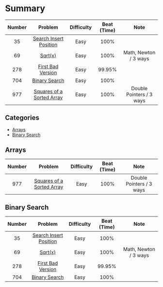 # Summary
####
| Number |                         Problem                          | Difficulty | Beat (Time) |           Note           |
|:------:|:--------------------------------------------------------:|:----------:|:-----------:|:------------------------:|
|   35   | [Search Insert Position](src/SearchInsertPosition.java)  |    Easy    |    100%     |                          |
|   69   |                 [Sqrt(x)](src/Sqrt.java)                 |    Easy    |    100%     |  Math, Newton / 3 ways   |
|  278   |      [First Bad Version](src/FirstBadVersion.java)       |    Easy    |   99.95%    |                          |
|  704   |          [Binary Search](src/BinarySearch.java)          |    Easy    |    100%     |                          |
|  977   | [Squares of a Sorted Array](src/SquaresSortedArray.java) |    Easy    |    100%     | Double Pointers / 3 ways |


## Categories
* [Arrays](#arrays)
* [Binary Search](#binary-search)


## Arrays
| Number |                         Problem                          | Difficulty | Beat (Time) |           Note           |
|:------:|:--------------------------------------------------------:|:----------:|:-----------:|:------------------------:|
|  977   | [Squares of a Sorted Array](src/SquaresSortedArray.java) |    Easy    |    100%     | Double Pointers / 3 ways |


## Binary Search
| Number |                         Problem                         | Difficulty | Beat (Time) |         Note          |
|:------:|:-------------------------------------------------------:|:----------:|:-----------:|:---------------------:|
|   35   | [Search Insert Position](src/SearchInsertPosition.java) |    Easy    |    100%     |                       |
|   69   |                [Sqrt(x)](src/Sqrt.java)                 |    Easy    |    100%     | Math, Newton / 3 ways |
|  278   |      [First Bad Version](src/FirstBadVersion.java)      |    Easy    |   99.95%    |                       |
|  704   |         [Binary Search](src/BinarySearch.java)          |    Easy    |    100%     |                       |


